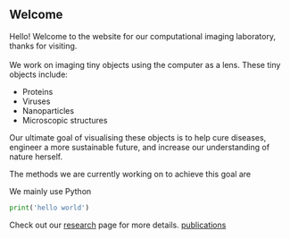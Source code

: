 ## Welcome

Hello! Welcome to the website for our computational imaging laboratory, thanks for visiting.
<br>
<br>
We work on imaging tiny objects using the computer as a lens. These tiny objects include:
* Proteins
* Viruses
* Nanoparticles
* Microscopic structures

Our ultimate goal of visualising these objects is to help cure diseases, engineer a more sustainable future, and increase our understanding of nature herself.

The methods we are currently working on to achieve this goal are



We mainly use Python
```python
print('hello world')
```



Check out our 
[research](research.md) page for more details.
[publications](publications.md)


